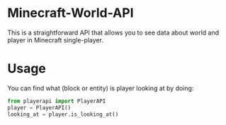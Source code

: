 # Minecraft-World-API

This is a straightforward API that allows you to see data about world and player in Minecraft single-player.

# Usage

You can find what (block or entity) is player looking at by doing:

```python
from playerapi import PlayerAPI
player = PlayerAPI()
looking_at = player.is_looking_at()
```
